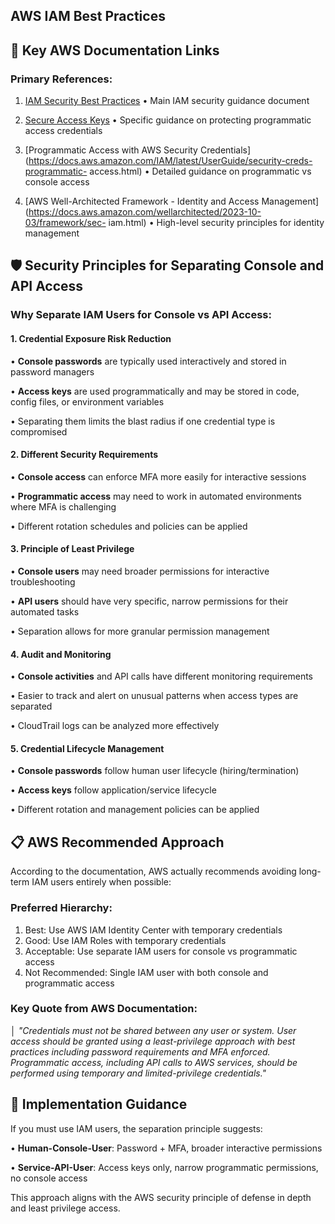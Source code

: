 ## AWS IAM Best Practices

## 🔗 Key AWS Documentation Links

### **Primary References:**

1. [IAM Security Best Practices](https://docs.aws.amazon.com/IAM/latest/UserGuide/best-practices.html)
   • Main IAM security guidance document

2. [Secure Access Keys](https://docs.aws.amazon.com/IAM/latest/UserGuide/securing_access-keys.html)
   • Specific guidance on protecting programmatic access credentials

3. [Programmatic Access with AWS Security Credentials](https://docs.aws.amazon.com/IAM/latest/UserGuide/security-creds-programmatic-
access.html)
   • Detailed guidance on programmatic vs console access

4. [AWS Well-Architected Framework - Identity and Access Management](https://docs.aws.amazon.com/wellarchitected/2023-10-03/framework/sec-
iam.html)
   • High-level security principles for identity management

## 🛡️ Security Principles for Separating Console and API Access

### **Why Separate IAM Users for Console vs API Access:**

#### **1. Credential Exposure Risk Reduction**
• **Console passwords** are typically used interactively and stored in password managers

• **Access keys** are used programmatically and may be stored in code, config files, or environment variables

• Separating them limits the blast radius if one credential type is compromised

#### **2. Different Security Requirements**
• **Console access** can enforce MFA more easily for interactive sessions

• **Programmatic access** may need to work in automated environments where MFA is challenging

• Different rotation schedules and policies can be applied

#### **3. Principle of Least Privilege**
• **Console users** may need broader permissions for interactive troubleshooting

• **API users** should have very specific, narrow permissions for their automated tasks

• Separation allows for more granular permission management

#### **4. Audit and Monitoring**
• **Console activities** and API calls have different monitoring requirements

• Easier to track and alert on unusual patterns when access types are separated

• CloudTrail logs can be analyzed more effectively

#### **5. Credential Lifecycle Management**
• **Console passwords** follow human user lifecycle (hiring/termination)

• **Access keys** follow application/service lifecycle

• Different rotation and management policies can be applied

## 📋 AWS Recommended Approach

According to the documentation, AWS actually recommends avoiding long-term IAM users entirely when possible:

### **Preferred Hierarchy:**
1. Best: Use AWS IAM Identity Center with temporary credentials
2. Good: Use IAM Roles with temporary credentials  
3. Acceptable: Use separate IAM users for console vs programmatic access
4. Not Recommended: Single IAM user with both console and programmatic access

### **Key Quote from AWS Documentation:**
│ *"Credentials must not be shared between any user or system. User access should be granted using a least-privilege approach with best 
practices including password requirements and MFA enforced. Programmatic access, including API calls to AWS services, should be performed 
using temporary and limited-privilege credentials."*

## 🔧 Implementation Guidance

If you must use IAM users, the separation principle suggests:

• **Human-Console-User**: Password + MFA, broader interactive permissions

• **Service-API-User**: Access keys only, narrow programmatic permissions, no console access

This approach aligns with the AWS security principle of defense in depth and least privilege access.

